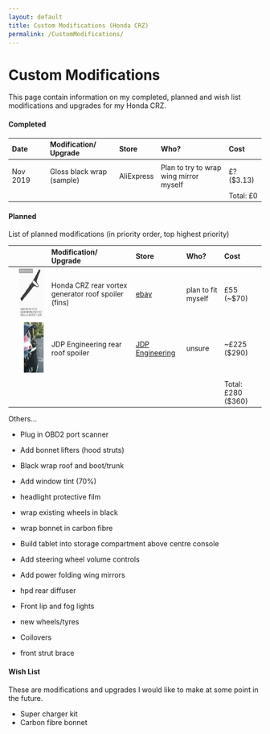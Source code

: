```yaml
---
layout: default
title: Custom Modifications (Honda CRZ)
permalink: /CustomModifications/
---
```


# Custom Modifications

This page contain information on my completed, planned and wish list modifications and upgrades for my Honda CRZ.


#### Completed

| Date |   | Modification/ Upgrade  | Store | Who? | Cost | 
|:-----|:--|:-----------------------|:-----|:------|:-----|
| | | | | | | 
| Nov 2019 |  | Gloss black wrap (sample) | AliExpress | Plan to try to wrap wing mirror myself | £? ($3.13)  | 
| | | | | | Total: £0 |


#### Planned

List of planned modifications (in priority order, top highest priority)


|   | <img width=200/> | Modification/ Upgrade  | Store | Who? | Cost | 
|:--|---|:-----------------------|:------|:-----|:-----|
|   | <a href="https://github.com/TechMechGarage/HondaCRZ/raw/master/img/CustomModifications/RearRoofSpoilerWithAerialInsert.jpg"><img src="https://github.com/TechMechGarage/HondaCRZ/raw/master/img/CustomModifications/RearRoofSpoilerWithAerialInsert.jpg" style="width:100px;height:100px;"></a>  | Honda CRZ rear vortex generator roof spoiler (fins) | [ebay](https://www.ebay.co.uk/i/264230222897) | plan to fit myself | £55 (~$70) | 
|   | <a href="https://github.com/TechMechGarage/HondaCRZ/raw/master/img/CustomModifications/JDPRearRoofSpoiler.jpg"><img src="https://github.com/TechMechGarage/HondaCRZ/raw/master/img/CustomModifications/JDPRearRoofSpoiler.jpg" style="width:100px;height:100px;"></a>  | JDP Engineering rear roof spoiler | [JDP Engineering](https://www.jdpengineering.com/product-page/jdp-crz-rear-spoiler-10-15) | unsure | ~£225 ($290) | 
| | | | | | | 
|   | | | | | Total: £280 ($360) | 

Others...


* Plug in OBD2 port scanner

* Add bonnet lifters (hood struts)

* Black wrap roof and boot/trunk
* Add window tint (70%)
* headlight protective film

* wrap existing wheels in black
* wrap bonnet in carbon fibre

* Build tablet into storage compartment above centre console
* Add steering wheel volume controls
* Add power folding wing mirrors

* hpd rear diffuser 
* Front lip and fog lights

* new wheels/tyres
* Coilovers
* front strut brace




#### Wish List

These are modifications and upgrades I would like to make at some point in the future.

* Super charger kit
* Carbon fibre bonnet

